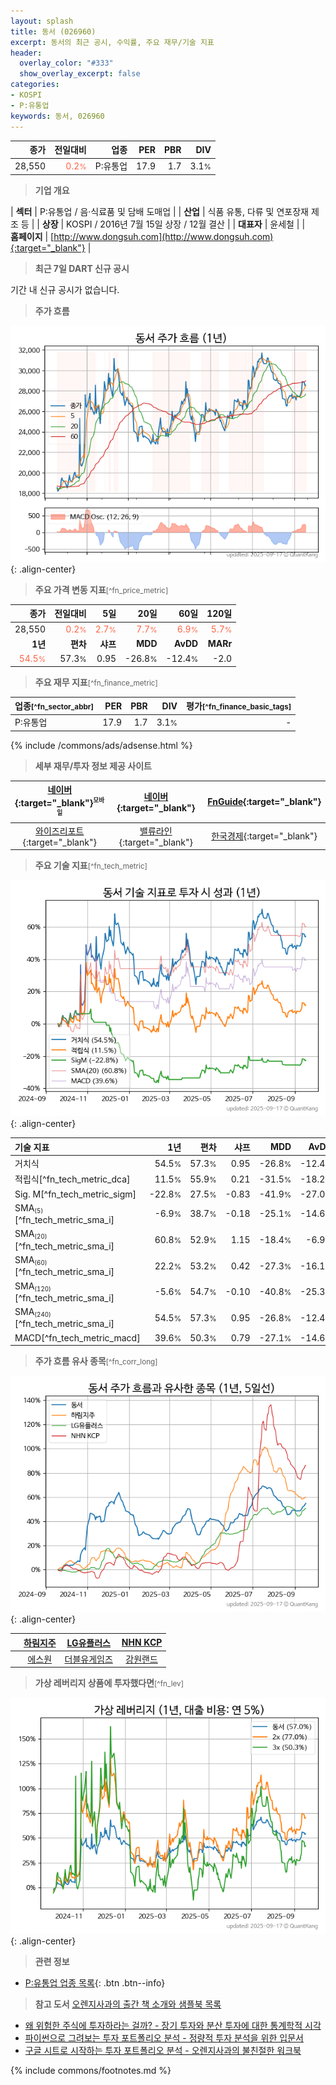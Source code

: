 ```yaml
---
layout: splash
title: 동서 (026960)
excerpt: 동서의 최근 공시, 수익률, 주요 재무/기술 지표
header:
  overlay_color: "#333"
  show_overlay_excerpt: false
categories:
- KOSPI
- P:유통업
keywords: 동서, 026960
---
```


| **종가** | **전일대비** | **업종** | **PER** | **PBR** | **DIV** |
| -------: | -----------: | -------: | ------: | ------: | ------: |
| 28,550 | <span style="color: tomato">0.2<small>%</small></span> | P:유통업 | 17.9 | 1.7 | 3.1<small>%</small> |

<!-- more -->


> **기업 개요**<a id="company"></a>

| <span style="white-space:nowrap;">**섹터**</span> | P:유통업 / 음·식료품 및 담배 도매업 |
| <span style="white-space:nowrap;">**산업**</span> | 식품 유통, 다류 및 연포장재 제조 등 |
| <span style="white-space:nowrap;">**상장**</span> | KOSPI / 2016년 7월 15일 상장 / 12월 결산 |
| <span style="white-space:nowrap;">**대표자**</span> | 윤세철 |
| <span style="white-space:nowrap;">**홈페이지**</span> | [http://www.dongsuh.com](http://www.dongsuh.com){:target="_blank"} |


> **최근 7일 DART 신규 공시**<a id="dart"></a>

기간 내 신규 공시가 없습니다.


> **주가 흐름**<a id="price"></a>

![026960](/stock/images/026960.png){: .align-center}


> **주요 가격 변동 지표**<small>[^fn_price_metric]</small>

| **종가** | **전일대비** | **5일** | **20일** | **60일** | **120일** |
| -------: | -----------: | ------: | -------: | -------: | --------: |
| 28,550 | <span style="color: tomato">0.2<small>%</small></span> | <span style="color: tomato">2.7<small>%</small></span> | <span style="color: tomato">7.7<small>%</small></span> | <span style="color: tomato">6.9<small>%</small></span> | <span style="color: tomato">5.7<small>%</small></span> |
| **1년** | **편차** | **샤프** | **MDD** | **AvDD** | **MARr** |
| <span style="color: tomato">54.5<small>%</small></span> | 57.3<small>%</small> | 0.95 | -26.8<small>%</small> | -12.4<small>%</small> | -2.0 |


> **주요 재무 지표**<small>[^fn_finance_metric]</small>

| **업종**<small>[^fn_sector_abbr]</small> | **PER** | **PBR** | **DIV** | **평가**<small>[^fn_finance_basic_tags]</small> |
| :--------------------------------------- | ------: | ------: | ------: | ----------------------------------------------: |
| P:유통업 | 17.9 | 1.7 | 3.1<small>%</small> | - |



{% include /commons/ads/adsense.html %}

> **세부 재무/투자 정보 제공 사이트**

| [네이버](https://m.stock.naver.com/domestic/stock/026960/finance/summary){:target="_blank"}<sup><small>모바일</small></sup> | [네이버](https://finance.naver.com/item/coinfo.naver?code=026960){:target="_blank"} | [FnGuide](https://comp.fnguide.com/SVO2/ASP/SVD_Invest.asp?gicode=A026960&MenuYn=Y){:target="_blank"} |
| :---: | :---: | :---: |
| [와이즈리포트](https://comp.wisereport.co.kr/company/c1040001.aspx?cmp_cd=026960){:target="_blank"} | [밸류라인](https://www.valueline.co.kr/finance/summary/026960){:target="_blank"} | [한국경제](https://markets.hankyung.com/stock/026960/financial-summary){:target="_blank"} |


> **주요 기술 지표**<small>[^fn_tech_metric]</small>


![026960](/stock/images/026960_tech.png){: .align-center}

| **기술 지표** | **1년** | **편차** | **샤프** | **MDD** | **AvDD** |
| :------------ | ------: | -----------: | -------: | ------: | -------: |
| 거치식 | 54.5<small>%</small> | 57.3<small>%</small> | 0.95 | -26.8<small>%</small> | -12.4<small>%</small> |
| 적립식[^fn_tech_metric_dca] | 11.5<small>%</small> | 55.9<small>%</small> | 0.21 | -31.5<small>%</small> | -18.2<small>%</small> |
| Sig. M[^fn_tech_metric_sigm] | -22.8<small>%</small> | 27.5<small>%</small> | -0.83 | -41.9<small>%</small> | -27.0<small>%</small> |
| SMA<small><sub>(5)</sub></small>[^fn_tech_metric_sma_i] | -6.9<small>%</small> | 38.7<small>%</small> | -0.18 | -25.1<small>%</small> | -14.6<small>%</small> |
| SMA<small><sub>(20)</sub></small>[^fn_tech_metric_sma_i] | 60.8<small>%</small> | 52.9<small>%</small> | 1.15 | -18.4<small>%</small> | -6.9<small>%</small> |
| SMA<small><sub>(60)</sub></small>[^fn_tech_metric_sma_i] | 22.2<small>%</small> | 53.2<small>%</small> | 0.42 | -27.3<small>%</small> | -16.1<small>%</small> |
| SMA<small><sub>(120)</sub></small>[^fn_tech_metric_sma_i] | -5.6<small>%</small> | 54.7<small>%</small> | -0.10 | -40.8<small>%</small> | -25.3<small>%</small> |
| SMA<small><sub>(240)</sub></small>[^fn_tech_metric_sma_i] | 54.5<small>%</small> | 57.3<small>%</small> | 0.95 | -26.8<small>%</small> | -12.4<small>%</small> |
| MACD[^fn_tech_metric_macd] | 39.6<small>%</small> | 50.3<small>%</small> | 0.79 | -27.1<small>%</small> | -14.6<small>%</small> |


> **주가 흐름 유사 종목**<a id="corr"></a><small>[^fn_corr_long]</small>

![026960](/stock/images/026960_corr.png){: .align-center}

|       | [하림지주](/003380/) | [LG유플러스](/032640/) | [NHN KCP](/060250/) |
| :---: | :------------------------------------: | :------------------------------------: | :------------------------------------: |
|       | [에스원](/012750/) | [더블유게임즈](/192080/) | [강원랜드](/035250/) |


> **가상 레버리지 상품에 투자했다면**<a id="2x"></a><small>[^fn_lev]</small>

![026960](/stock/images/026960_2x.png){: .align-center}


> **관련 정보**

- [P:유통업 업종 목록](/stats/sector/kospi_업종_유통업_종목/){: .btn .btn--info}

> **참고 도서** [오렌지사과의 출간 책 소개와 샘플북 목록](https://kongdori.tistory.com/691)

- [왜 위험한 주식에 투자하라는 걸까? - 장기 투자와 분산 투자에 대한 통계학적 시각](https://kongdori.tistory.com/421)
- [파이썬으로 그려보는 투자 포트폴리오 분석  - 정량적 투자 분석을 위한 입문서](https://kongdori.tistory.com/643)
- [구글 시트로 시작하는 투자 포트폴리오 분석 - 오렌지사과의 불친절한 워크북](https://kongdori.tistory.com/449)


{% include commons/footnotes.md %}